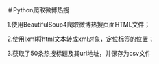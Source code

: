 ＃Python爬取微博热搜

1.使用BeautifulSoup4爬取微博热搜页面HTML文件；

2.使用lxml将html文本转成xml对象，定位标签的位置；

3.获取了50条热搜标题及其url地址，并保存为csv文件

